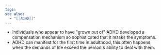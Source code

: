 ```yaml
---
tags: 
see also:
  - "[[ADHD]]"
---
```

- Individuals who appear to have "grown out of" ADHD developed a compensation mechanism so sophisticated that it masks the symptoms.
- ADHD can manifest for the first time in adulthood, this often happens when the demands of life exceed the person's ability to deal with them.
